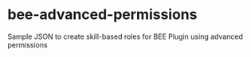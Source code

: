 # bee-advanced-permissions
Sample JSON to create skill-based roles for BEE Plugin using advanced permissions

